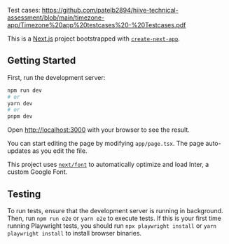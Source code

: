 Test cases: https://github.com/patelb2894/hiive-technical-assessment/blob/main/timezone-app/Timezone%20app%20testcases%20-%20Testcases.pdf

This is a [Next.js](https://nextjs.org/) project bootstrapped with [`create-next-app`](https://github.com/vercel/next.js/tree/canary/packages/create-next-app).

## Getting Started

First, run the development server:

```bash
npm run dev
# or
yarn dev
# or
pnpm dev
```

Open [http://localhost:3000](http://localhost:3000) with your browser to see the result.

You can start editing the page by modifying `app/page.tsx`. The page auto-updates as you edit the file.

This project uses [`next/font`](https://nextjs.org/docs/basic-features/font-optimization) to automatically optimize and load Inter, a custom Google Font.

## Testing

To run tests, ensure that the development server is running in background. Then, run `npm run e2e` or `yarn e2e` to execute tests. If this is your first time running Playwright tests, you should run `npx playwright install` or `yarn playwright install` to install browser binaries.


